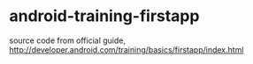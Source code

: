 # android-training-firstapp
source code from official guide, http://developer.android.com/training/basics/firstapp/index.html
